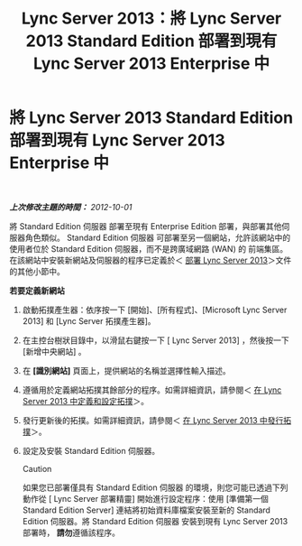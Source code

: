 ﻿---
title: Lync Server 2013：將 Lync Server 2013 Standard Edition 部署到現有 Lync Server 2013 Enterprise 中
TOCTitle: 將 Lync Server 2013 Standard Edition 部署到現有 Lync Server 2013 Enterprise 中
ms:assetid: 05ea128d-6c94-49b3-b28b-477367196425
ms:mtpsurl: https://technet.microsoft.com/zh-tw/library/Gg398112(v=OCS.15)
ms:contentKeyID: 49289967
ms.date: 08/10/2015
mtps_version: v=OCS.15
ms.translationtype: HT
---

# 將 Lync Server 2013 Standard Edition 部署到現有 Lync Server 2013 Enterprise 中

 

_**上次修改主題的時間：** 2012-10-01_

將 Standard Edition 伺服器 部署至現有 Enterprise Edition 部署，與部署其他伺服器角色類似。 Standard Edition 伺服器 可部署至另一個網站，允許該網站中的使用者位於 Standard Edition 伺服器，而不是跨廣域網路 (WAN) 的 前端集區。在該網站中安裝新網站及伺服器的程序已定義於＜ [部署 Lync Server 2013](lync-server-2013-deploying-lync-server.md)＞文件的其他小節中。

**若要定義新網站**

1.  啟動拓撲產生器：依序按一下 \[開始\]、\[所有程式\]、\[Microsoft Lync Server 2013\] 和 \[Lync Server 拓撲產生器\]。

2.  在主控台樹狀目錄中，以滑鼠右鍵按一下 \[ Lync Server 2013\] ，然後按一下 \[新增中央網站\] 。

3.  在 **\[識別網站\]** 頁面上，提供網站的名稱並選擇性輸入描述。

4.  遵循用於定義網站拓撲其餘部分的程序。如需詳細資訊，請參閱＜ [在 Lync Server 2013 中定義和設定拓撲](lync-server-2013-defining-and-configuring-the-topology.md)＞。

5.  發行更新後的拓撲。如需詳細資訊，請參閱＜ [在 Lync Server 2013 中發行拓撲](lync-server-2013-publish-the-topology.md)＞。

6.  設定及安裝 Standard Edition 伺服器。
    
    > [!CAUTION]
    > 如果您已部署僅具有 Standard Edition 伺服器 的環境，則您可能已透過下列動作從 [ Lync Server 部署精靈] 開始進行設定程序：使用 [準備第一個 Standard Edition Server] 連結將初始資料庫檔案安裝至新的 Standard Edition 伺服器。將 Standard Edition 伺服器 安裝到現有 Lync Server 2013 部署時， <strong>請勿</strong>遵循該程序。

